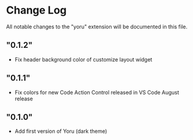 # Change Log

All notable changes to the "yoru" extension will be documented in this file.

## "0.1.2"

- Fix header background color of customize layout widget

## "0.1.1"

- Fix colors for new Code Action Control released in VS Code August release

## "0.1.0"

- Add first version of Yoru (dark theme)
